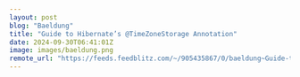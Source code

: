 ```yaml
---
layout: post
blog: "Baeldung"
title: "Guide to Hibernate’s @TimeZoneStorage Annotation"
date: 2024-09-30T06:41:01Z
image: images/baeldung.png
remote_url: "https://feeds.feedblitz.com/~/905435867/0/baeldung~Guide-to-Hibernate%e2%80%99s-TimeZoneStorage-Annotation"
---
```

